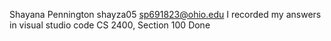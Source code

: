 Shayana Pennington
shayza05
sp691823@ohio.edu
I recorded my answers in visual studio code
CS 2400, Section 100
Done
